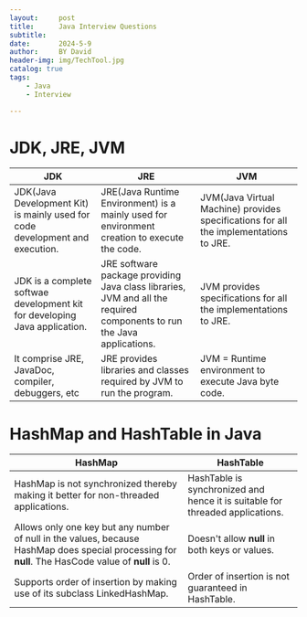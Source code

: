 ```yaml
---
layout:     post
title:      Java Interview Questions
subtitle:   
date:       2024-5-9
author:     BY David
header-img: img/TechTool.jpg
catalog: true
tags:
    - Java
    - Interview

---
```


# JDK, JRE, JVM

| JDK | JRE | JVM |
| --- | --- | --- |
| JDK(Java Development Kit) is mainly used for code development and execution.|JRE(Java Runtime Environment) is a mainly used for environment creation to execute the code.|JVM(Java Virtual Machine) provides specifications for all the implementations to JRE. |
JDK is a complete softwae development kit for developing Java application. | JRE software package providing Java class libraries, JVM and all the required components to run the Java applications.|JVM provides specifications for all the implementations to JRE.
 | It comprise JRE, JavaDoc, compiler, debuggers, etc|JRE provides libraries and classes required by JVM to run the program.|JVM = Runtime environment to execute Java byte code.

# HashMap and HashTable in Java

| HashMap | HashTable |
| --- | --- |
| HashMap is not synchronized thereby making it better for non-threaded applications.|HashTable is synchronized and hence it is suitable for threaded applications.|
| Allows only one key but any number of null in the values, because HashMap does special processing for **null**. The HasCode value of **null** is 0.|Doesn't allow **null** in both keys or values. |
Supports order of insertion by making use of its subclass LinkedHashMap.| Order of insertion is not guaranteed in HashTable. |
